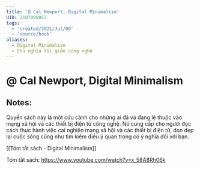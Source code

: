 ```yaml
---
title: '@ Cal Newport, Digital Minimalism'
UID: 2107090853
tags:
  - 'created/2021/Jul/09'
  - 'source/book'
aliases:
  - Digital Minimalism
  - Chủ nghĩa tối giản công nghệ
---
```

# @ Cal Newport, Digital Minimalism

## Notes:
Quyển sách này là một cứu cánh cho những ai đã và đang lệ thuộc vào mạng xã hội và các thiết bị điện tử công nghệ. Nó cung cấp cho người đọc cách thực hành việc cai nghiện mạng xã hội và các thiết bị điện tử, dọn dẹp lại cuộc sống cũng như tìm kiếm điều ý quan trọng có ý nghĩa đối với bạn.

[[Tóm tắt sách - Digital Minimalism]]

Tóm tắt sách: https://www.youtube.com/watch?v=x_58A8Rh06k